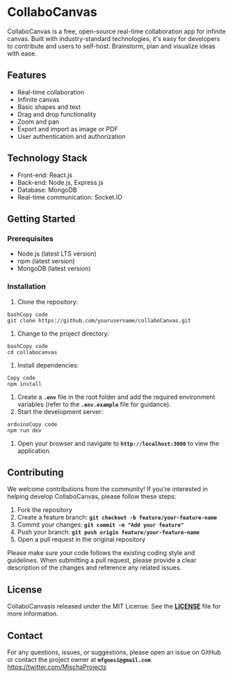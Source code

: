 # CollaboCanvas
CollaboCanvas is a free, open-source real-time collaboration app for infinite canvas. Built with industry-standard technologies, it's easy for developers to contribute and users to self-host. Brainstorm, plan and visualize ideas with ease.

## **Features**

- Real-time collaboration
- Infinite canvas
- Basic shapes and text
- Drag and drop functionality
- Zoom and pan
- Export and import as image or PDF
- User authentication and authorization

## **Technology Stack**

- Front-end: React.js
- Back-end: Node.js, Express.js
- Database: MongoDB
- Real-time communication: Socket.IO

## **Getting Started**

### **Prerequisites**

- Node.js (latest LTS version)
- npm (latest version)
- MongoDB (latest version)

### **Installation**

1. Clone the repository:

```
bashCopy code
git clone https://github.com/yourusername/collaboCanvas.git

```

1. Change to the project directory:

```
bashCopy code
cd collabocanvas

```

1. Install dependencies:

```
Copy code
npm install

```

1. Create a **`.env`** file in the root folder and add the required environment variables (refer to the **`.env.example`** file for guidance).
2. Start the development server:

```
arduinoCopy code
npm run dev

```

1. Open your browser and navigate to **`http://localhost:3000`** to view the application.

## **Contributing**

We welcome contributions from the community! If you're interested in helping develop CollaboCanvas, please follow these steps:

1. Fork the repository
2. Create a feature branch: **`git checkout -b feature/your-feature-name`**
3. Commit your changes: **`git commit -m "Add your feature"`**
4. Push your branch: **`git push origin feature/your-feature-name`**
5. Open a pull request in the original repository

Please make sure your code follows the existing coding style and guidelines. When submitting a pull request, please provide a clear description of the changes and reference any related issues.

## **License**

CollaboCanvasis released under the MIT License. See the **[LICENSE](https://chat.openai.com/LICENSE)** file for more information.

## **Contact**

For any questions, issues, or suggestions, please open an issue on GitHub or contact the project owner at **`mfgoes1@gmail.com`**.
https://twitter.com/MischaProjects
